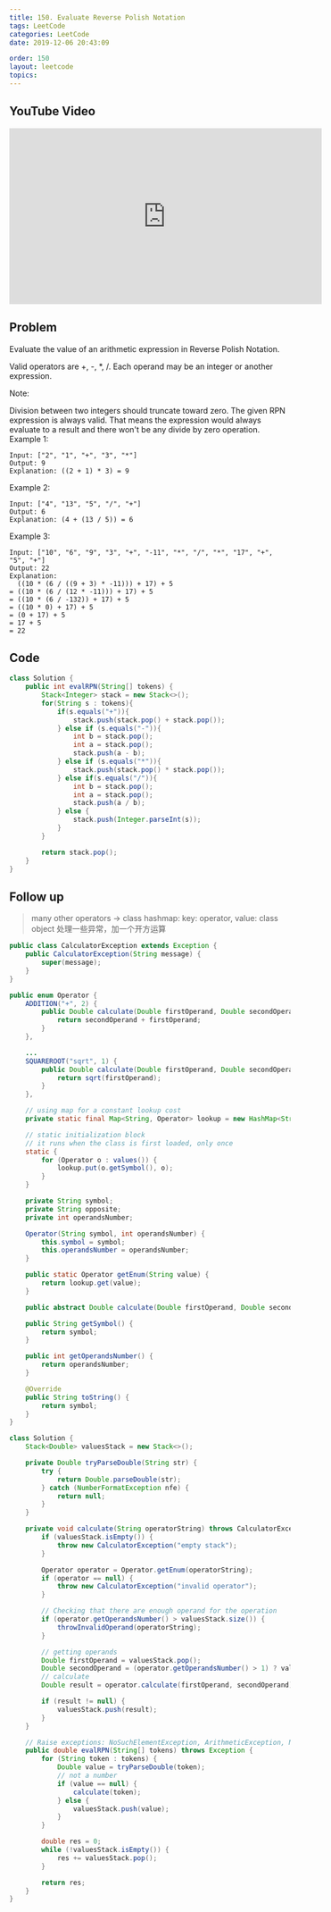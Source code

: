 ```yaml
---
title: 150. Evaluate Reverse Polish Notation
tags: LeetCode
categories: LeetCode
date: 2019-12-06 20:43:09

order: 150
layout: leetcode
topics:
---
```


## YouTube Video

<iframe width="560" height="315" src="https://www.youtube.com/embed/6FCyyrrtjp0" frameborder="0" allow="accelerometer; autoplay; encrypted-media; gyroscope; picture-in-picture" allowfullscreen></iframe>

## Problem

Evaluate the value of an arithmetic expression in Reverse Polish Notation.

Valid operators are +, -, \*, /. Each operand may be an integer or another expression.

Note:

Division between two integers should truncate toward zero.
The given RPN expression is always valid. That means the expression would always evaluate to a result and there won't be any divide by zero operation.
Example 1:

```
Input: ["2", "1", "+", "3", "*"]
Output: 9
Explanation: ((2 + 1) * 3) = 9
```

Example 2:

```
Input: ["4", "13", "5", "/", "+"]
Output: 6
Explanation: (4 + (13 / 5)) = 6
```

Example 3:

```
Input: ["10", "6", "9", "3", "+", "-11", "*", "/", "*", "17", "+", "5", "+"]
Output: 22
Explanation:
  ((10 * (6 / ((9 + 3) * -11))) + 17) + 5
= ((10 * (6 / (12 * -11))) + 17) + 5
= ((10 * (6 / -132)) + 17) + 5
= ((10 * 0) + 17) + 5
= (0 + 17) + 5
= 17 + 5
= 22
```

## Code

```java
class Solution {
    public int evalRPN(String[] tokens) {
        Stack<Integer> stack = new Stack<>();
        for(String s : tokens){
            if(s.equals("+")){
                stack.push(stack.pop() + stack.pop());
            } else if (s.equals("-")){
                int b = stack.pop();
                int a = stack.pop();
                stack.push(a - b);
            } else if (s.equals("*")){
                stack.push(stack.pop() * stack.pop());
            } else if(s.equals("/")){
                int b = stack.pop();
                int a = stack.pop();
                stack.push(a / b);
            } else {
                stack.push(Integer.parseInt(s));
            }
        }

        return stack.pop();
    }
}
```

## Follow up

> many other operators -> class
> hashmap: key: operator, value: class object
> 处理一些异常，加一个开方运算

```java
public class CalculatorException extends Exception {
    public CalculatorException(String message) {
        super(message);
    }
}

public enum Operator {
    ADDITION("+", 2) {
        public Double calculate(Double firstOperand, Double secondOperand) throws CalculatorException {
            return secondOperand + firstOperand;
        }
    },

    ...
    SQUAREROOT("sqrt", 1) {
        public Double calculate(Double firstOperand, Double secondOperand) {
            return sqrt(firstOperand);
        }
    },

    // using map for a constant lookup cost
    private static final Map<String, Operator> lookup = new HashMap<String, Operator>();

    // static initialization block
    // it runs when the class is first loaded, only once
    static {
        for (Operator o : values()) {
            lookup.put(o.getSymbol(), o);
        }
    }

    private String symbol;
    private String opposite;
    private int operandsNumber;

    Operator(String symbol, int operandsNumber) {
        this.symbol = symbol;
        this.operandsNumber = operandsNumber;
    }

    public static Operator getEnum(String value) {
        return lookup.get(value);
    }

    public abstract Double calculate(Double firstOperand, Double secondOperand) throws CalculatorException;

    public String getSymbol() {
        return symbol;
    }

    public int getOperandsNumber() {
        return operandsNumber;
    }

    @Override
    public String toString() {
        return symbol;
    }
}

class Solution {
    Stack<Double> valuesStack = new Stack<>();

    private Double tryParseDouble(String str) {
        try {
            return Double.parseDouble(str);
        } catch (NumberFormatException nfe) {
            return null;
        }
    }

    private void calculate(String operatorString) throws CalculatorException {
        if (valuesStack.isEmpty()) {
            throw new CalculatorException("empty stack");
        }

        Operator operator = Operator.getEnum(operatorString);
        if (operator == null) {
            throw new CalculatorException("invalid operator");
        }

        // Checking that there are enough operand for the operation
        if (operator.getOperandsNumber() > valuesStack.size()) {
            throwInvalidOperand(operatorString);
        }

        // getting operands
        Double firstOperand = valuesStack.pop();
        Double secondOperand = (operator.getOperandsNumber() > 1) ? valuesStack.pop() : null;
        // calculate
        Double result = operator.calculate(firstOperand, secondOperand);

        if (result != null) {
            valuesStack.push(result);
        }
    }

    // Raise exceptions: NoSuchElementException, ArithmeticException, NumberFormatException
    public double evalRPN(String[] tokens) throws Exception {
        for (String token : tokens) {
            Double value = tryParseDouble(token);
            // not a number
            if (value == null) {
                calculate(token);
            } else {
                valuesStack.push(value);
            }
        }

        double res = 0;
        while (!valuesStack.isEmpty()) {
            res += valuesStack.pop();
        }

        return res;
    }
}
```

